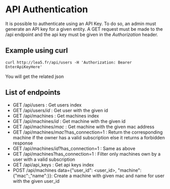 # API Authentication

It is possible to authenticate using an API Key. To do so, an admin must generate an API key for a given entity.
A GET request must be made to the /api endpoint and the api key must be given in the *Authorization* header.

## Example using curl

```
curl http://lea5.fr/api/users -H 'Authorization: Bearer EnterApiKeyHere'
```

You will get the related json

## List of endpoints

- GET /api/users : Get users index
- GET /api/users/_id_ : Get user with the given id
- GET /api/machines : Get machines index
- GET /api/machines/_id_ : Get machine with the given id
- GET /api/machines/_mac_ : Get machine with the given mac address
- GET /api/machines/_mac_?has_connection=1 : Return the corresponding machine if the owner has a valid subscription else it returns a forbidden response
- GET /api/machines/_id_?has_connection=1 : Same as above
- GET /api/machines?has_connection=1 : Filter only machines own by a user with a valid subscription
- GET /api/api_keys : Get api keys index
- POST /api/machines data={"user_id": <user_id>, "machine": {"mac":<mac>,"name":<name>}}: Create a machine with given mac and name for user with the given user_id